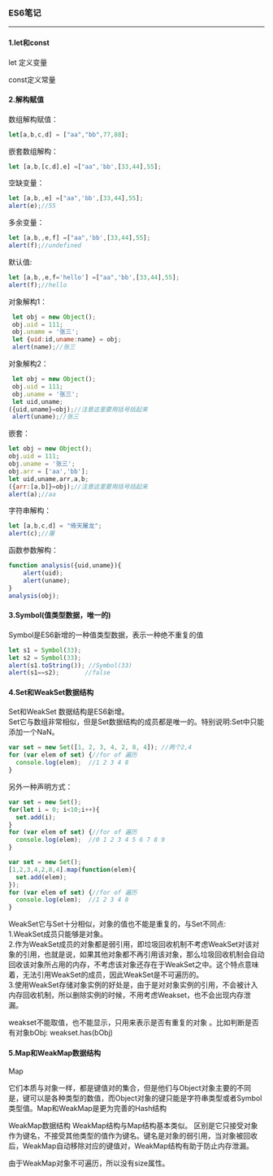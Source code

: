 ### ES6笔记

---

#### 1.let和const

let 定义变量

const定义常量

#### 2.解构赋值

数组解构赋值：

```javascript
let[a,b,c,d] = ["aa","bb",77,88];
```

嵌套数组解构：

```javascript
let [a,b,[c,d],e] =["aa",'bb',[33,44],55]; 
```

空缺变量：

```javascript
let [a,b,,e] =["aa",'bb',[33,44],55]; 
alert(e);//55
```

多余变量：

```javascript
let [a,b,,e,f] =["aa",'bb',[33,44],55]; 
alert(f);//undefined
```

默认值:

```javascript
let [a,b,,e,f='hello'] =["aa",'bb',[33,44],55]; 
alert(f);//hello
```

对象解构1：

```javascript
 let obj = new Object();
 obj.uid = 111;
 obj.uname = '张三';
 let {uid:id,uname:name} = obj;
 alert(name);//张三
```

对象解构2：

```javascript
 let obj = new Object();
 obj.uid = 111;
 obj.uname = '张三';
 let uid,uname;
({uid,uname}=obj);//注意这里要用括号括起来
 alert(uname);//张三
```

嵌套：

```javascript
let obj = new Object();
obj.uid = 111;
obj.uname = '张三';
obj.arr = ['aa','bb'];
let uid,uname,arr,a,b;
({arr:[a,b]}=obj);//注意这里要用括号括起来
alert(a);//aa
```

字符串解构：

```javascript
let [a,b,c,d] = "倚天屠龙";
alert(c);//屠
```

函数参数解构：

```javascript
function analysis({uid,uname}){ 
    alert(uid); 
    alert(uname); 
} 
analysis(obj); 
```

#### 3.Symbol(值类型数据，唯一的)

Symbol是ES6新增的一种值类型数据，表示一种绝不重复的值

```javascript
let s1 = Symbol(33); 
let s2 = Symbol(33); 
alert(s1.toString()); //Symbol(33)
alert(s1==s2);       //false
```

#### 4.Set和WeakSet数据结构

Set和WeakSet 数据结构是ES6新增。   
Set它与数组非常相似，但是Set数据结构的成员都是唯一的。特别说明:Set中只能添加一个NaN。 

```javascript
var set = new Set([1, 2, 3, 4, 2, 8, 4]); //两个2,4   
for (var elem of set) {//for of 遍历   
  console.log(elem);  //1 2 3 4 8
}   
```

另外一种声明方式：

```javascript
var set = new Set(); 
for(let i = 0; i<10;i++){
  set.add(i);
}
for (var elem of set) {//for of 遍历   
  console.log(elem);  //0 1 2 3 4 5 6 7 8 9
}   
```

```javascript
var set = new Set(); 
[1,2,3,4,2,8,4].map(function(elem){
  set.add(elem);
});
for (var elem of set) {//for of 遍历   
  console.log(elem);  //1 2 3 4 8
}   
```

WeakSet它与Set十分相似，对象的值也不能是重复的，与Set不同点:   
1.WeakSet成员只能够是对象。   
2.作为WeakSet成员的对象都是弱引用，即垃圾回收机制不考虑WeakSet对该对象的引用，也就是说，如果其他对象都不再引用该对象，那么垃圾回收机制会自动回收该对象所占用的内存，不考虑该对象还存在于WeakSet之中。这个特点意味着，无法引用WeakSet的成员，因此WeakSet是不可遍历的。   
3.使用WeakSet存储对象实例的好处是，由于是对对象实例的引用，不会被计入内存回收机制，所以删除实例的时候，不用考虑Weakset，也不会出现内存泄漏。

 weakset不能取值，也不能显示，只用来表示是否有重复的对象 。比如判断是否有对象bObj: weakset.has(bObj)      

#### 5.Map和WeakMap数据结构

  Map

它们本质与对象一样，都是键值对的集合，但是他们与Object对象主要的不同是，键可以是各种类型的数值，而Object对象的键只能是字符串类型或者Symbol类型值。Map和WeakMap是更为完善的Hash结构

WeakMap数据结构 
WeakMap结构与Map结构基本类似。 
区别是它只接受对象作为键名，不接受其他类型的值作为键名。键名是对象的弱引用，当对象被回收后，WeakMap自动移除对应的键值对，WeakMap结构有助于防止内存泄漏。 

由于WeakMap对象不可遍历，所以没有size属性。 
